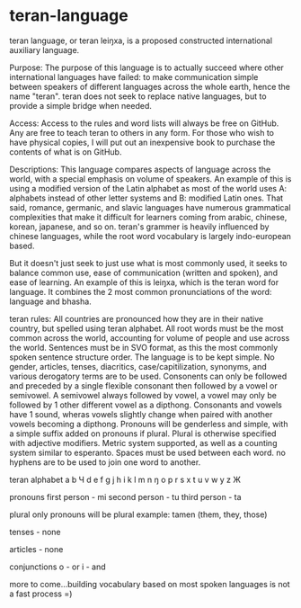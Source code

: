 # teran-language
teran language, or teran leiŋxa, is a proposed constructed international auxiliary language. 

Purpose: The purpose of this language is to actually succeed where other international languages have failed: to make communication simple between speakers of different languages across the whole earth, hence the name "teran". teran does not seek to replace native languages, but to provide a simple bridge when needed.

Access: Access to the rules and word lists will always be free on GitHub. Any are free to teach teran to others in any form. For those who wish to have physical copies, I will put out an inexpensive book to purchase the contents of what is on GitHub. 

Descriptions: This language compares aspects of language across the world, with a special emphasis on volume of speakers. An example of this is using a modified version of the Latin alphabet as most of the world uses 
A: alphabets instead of other letter systems and 
B: modified Latin ones. 
That said, romance, germanic, and slavic languages have numerous grammatical complexities that make it difficult for learners coming from arabic, chinese, korean, japanese, and so on. teran's grammer is heavily influenced by chinese languages, while the root word vocabulary is largely indo-european based. 

But it doesn't just seek to just use what is most commonly used, it seeks to balance common use, ease of communication (written and spoken), and ease of learning. An example of this is leiŋxa, which is the teran word for language. It combines the 2 most common pronunciations of the word: language and bhasha. 

teran rules:
All countries are pronounced how they are in their native country, but spelled using teran alphabet.
All root words must be the most common across the world, accounting for volume of people and use across the world.
Sentences must be in SVO format, as this the most commonly spoken sentence structure order.
The language is to be kept simple. No gender, articles, tenses, diacritics, case/capitilization, synonyms, and various derogatory terms are to be used. 
Consonents can only be followed and preceded by a single flexible consonant then followed by a vowel or semivowel. A semivowel always followed by vowel, a vowel may only be followed by 1 other different vowel as a dipthong.
Consonants and vowels have 1 sound, wheras vowels slightly change when paired with another vowels becoming a dipthong. 
Pronouns will be genderless and simple, with a simple suffix added on pronouns if plural. Plural is otherwise specified with adjective modifiers.
Metric system supported, as well as a counting system similar to esperanto.
Spaces must be used between each word. no hyphens are to be used to join one word to another.

teran alphabet
a
b
Ч 
d
e
f
g
j 
h
i
k
l
m
n
ŋ 
o
p
r
s
x 
t
u
v
w
y
z
Ж 

pronouns
first person - mi
second person - tu
third person - ta

plural
only pronouns will be plural
example: tamen (them, they, those)

tenses - none

articles - none

conjunctions
o - or
i - and

more to come...building vocabulary based on most spoken languages is not a fast process =)
